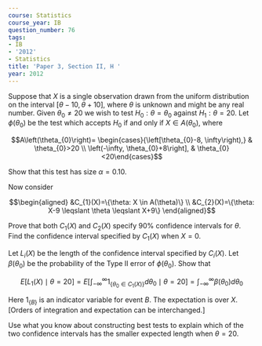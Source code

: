 ```yaml
---
course: Statistics
course_year: IB
question_number: 76
tags:
- IB
- '2012'
- Statistics
title: 'Paper 3, Section II, H '
year: 2012
---
```




Suppose that $X$ is a single observation drawn from the uniform distribution on the interval $[\theta-10, \theta+10]$, where $\theta$ is unknown and might be any real number. Given $\theta_{0} \neq 20$ we wish to test $H_{0}: \theta=\theta_{0}$ against $H_{1}: \theta=20$. Let $\phi\left(\theta_{0}\right)$ be the test which accepts $H_{0}$ if and only if $X \in A\left(\theta_{0}\right)$, where

$$A\left(\theta_{0}\right)= \begin{cases}{\left[\theta_{0}-8, \infty\right),} & \theta_{0}>20 \\ \left(-\infty, \theta_{0}+8\right], & \theta_{0}<20\end{cases}$$

Show that this test has size $\alpha=0.10$.

Now consider

$$\begin{aligned}
&C_{1}(X)=\{\theta: X \in A(\theta)\} \\
&C_{2}(X)=\{\theta: X-9 \leqslant \theta \leqslant X+9\}
\end{aligned}$$

Prove that both $C_{1}(X)$ and $C_{2}(X)$ specify $90 \%$ confidence intervals for $\theta$. Find the confidence interval specified by $C_{1}(X)$ when $X=0$.

Let $L_{i}(X)$ be the length of the confidence interval specified by $C_{i}(X)$. Let $\beta\left(\theta_{0}\right)$ be the probability of the Type II error of $\phi\left(\theta_{0}\right)$. Show that

$$E\left[L_{1}(X) \mid \theta=20\right]=E\left[\int_{-\infty}^{\infty} 1_{\left\{\theta_{0} \in C_{1}(X)\right\}} d \theta_{0} \mid \theta=20\right]=\int_{-\infty}^{\infty} \beta\left(\theta_{0}\right) d \theta_{0}$$

Here $1_{\{B\}}$ is an indicator variable for event $B$. The expectation is over $X$. [Orders of integration and expectation can be interchanged.]

Use what you know about constructing best tests to explain which of the two confidence intervals has the smaller expected length when $\theta=20$.